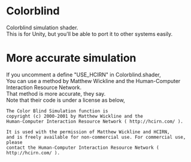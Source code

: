 # Colorblind
Colorblind simulation shader.  
This is for Unity, but you'll be able to port it to other systems easily.

# More accurate simulation
If you uncomment a define "USE_HCIRN" in Colorblind.shader,  
You can use a method by Matthew Wickline and the Human-Computer Interaction Resource Network.  
That method is more accurate, they say.  
Note that their code is under a license as below,  

    The Color Blind Simulation function is
    copyright (c) 2000-2001 by Matthew Wickline and the
    Human-Computer Interaction Resource Network ( http://hcirn.com/ ).
    
    It is used with the permission of Matthew Wickline and HCIRN,
    and is freely available for non-commercial use. For commercial use, please
    contact the Human-Computer Interaction Resource Network ( http://hcirn.com/ ).
